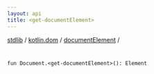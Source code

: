 ```yaml
---
layout: api
title: <get-documentElement>
---
```

[stdlib](../../index.md) / [kotlin.dom](../index.md) / [documentElement](index.md) / [<get-documentElement>](_get-documentElement_.md)

# <get-documentElement>

```
fun Document.<get-documentElement>(): Element
```
